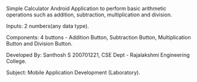 Simple Calculator Android Application to perform basic arithmetic operations such as addition, subtraction, multiplication and division.

Inputs: 2 numbers(any data type).

Components: 4 buttons - Addition Button, Subtraction Button, Multiplication Button and Division Button.

Developed By: Santhosh S 200701221, CSE Dept - Rajalakshmi Engineering College.

Subject: Mobile Application Development (Laboratory).
